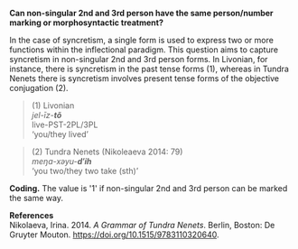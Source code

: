 **Can non-singular 2nd and 3rd person have the same person/number marking or morphosyntactic treatment?**

In the case of syncretism, a single form is used to express two or more functions within the inflectional paradigm. This question aims to capture syncretism in non-singular 2nd and 3rd person forms. In Livonian, for instance, there is syncretism in the past tense forms (1), whereas in Tundra Nenets there is syncretism involves present tense forms of the objective conjugation (2).

>(1) Livonian<br/>
>*jel-īz-**tõ***<br/> 
>live-PST-2PL/3PL<br/> 
>‘you/they lived’

>(2) Tundra Nenets (Nikoleaeva 2014: 79)<br/> 
>*meŋa-xəyu-**d′ih***<br/>
>‘you two/they two take (sth)’<br/>

**Coding.** The value is '1' if non-singular 2nd and 3rd person can be marked the same way.

**References**<br/>
Nikolaeva, Irina. 2014. *A Grammar of Tundra Nenets*. Berlin, Boston: De Gruyter Mouton. https://doi.org/10.1515/9783110320640.
